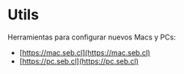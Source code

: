 # Utils
Herramientas para configurar nuevos Macs y PCs:

- [https://mac.seb.cl](https://mac.seb.cl)
- [https://pc.seb.cl](https://pc.seb.cl)